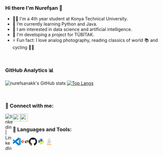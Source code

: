 ### Hi there I'm Nurefşan 👋

- 👨‍🎓 I'm a 4th year student at Konya Technical University. 
- 🌱 I’m currently learning Python and Java.
- 👀 I am interested in data science and artificial intelligence.
- 🚀 I'm developing a project for TÜBİTAK.
- ⚡ Fun fact: I love analog photography, reading classics of world 📚 and cycling 🚴‍♀️
<br />

### GitHub Analytics 📊

![nurefsanakk's GitHub stats](https://github-readme-stats.vercel.app/api?username=nurefsanakk&show_icons=true&theme=radical)
[![Top Langs](https://github-readme-stats.vercel.app/api/top-langs/?username=nurefsanakk&layout=compact&theme=radical)](https://github.com/anuraghazra/github-readme-stats)

<br />

### 📩 Connect with me:

[<img align="left" alt="linkedin | LinkedIn" width="24px" src="https://raw.githubusercontent.com/peterthehan/peterthehan/master/assets/linkedin.svg" />][linkedin]
[<img align="left" height="24" width="24" src="https://cdn.jsdelivr.net/npm/simple-icons@v4/icons/instagram.svg" />][instagram]
[<img align="left" height="24" width="24" src="https://cdn.jsdelivr.net/npm/simple-icons@v4/icons/gmail.svg" />][gmail]


<br />

### 🔧 Languages and Tools:

[<img align="left" alt="Visual Studio Code" width="26px" src="https://raw.githubusercontent.com/github/explore/80688e429a7d4ef2fca1e82350fe8e3517d3494d/topics/visual-studio-code/visual-studio-code.png" />][vsCode]
[<img align="left" alt="Git" width="26px" src="https://raw.githubusercontent.com/github/explore/80688e429a7d4ef2fca1e82350fe8e3517d3494d/topics/git/git.png" />][git]
[<img align="left" alt="GitHub" width="26px" src="https://raw.githubusercontent.com/github/explore/78df643247d429f6cc873026c0622819ad797942/topics/github/github.png" />][github]
[<img align="left" alt="Python" width="26px" src="https://raw.githubusercontent.com/github/explore/cebd63002168a05a6a642f309227eefeccd92950/topics/python/python.png" />][python]
[<img align="left" alt="Java" width="26px" src="https://raw.githubusercontent.com/github/explore/cebd63002168a05a6a642f309227eefeccd92950/topics/java/java.png" />][java]


<br />
<br />

[instagram]: https://www.instagram.com/nurefsanakk
[linkedin]: https://www.linkedin.com/in/nurefşan-ak-0496b2207/
[gmail]: mailto:nurefsanak99@gmail.com
[vsCode]: https://code.visualstudio.com/
[git]: https://git-scm.com/
[github]: https://github.com/nurefsanakk
[python]: https://www.python.org/
[java]: https://www.java.com/tr/
